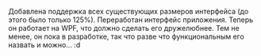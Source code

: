 Добавлена поддержка всех существующих размеров интерфейса (до этого было только 125%). Переработан интерфейс приложения. Теперь он работает на WPF, что должно сделать его дружелюбнее. Тем не менее, он пока в разработке, так что разве что функциональным его назвать и можно... :d